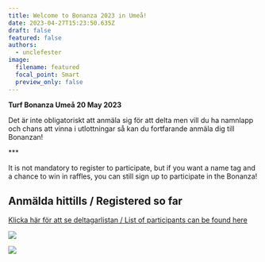 ```yaml
---
title: Welcome to Bonanza 2023 in Umeå!
date: 2023-04-27T15:23:50.635Z
draft: false
featured: false
authors:
  - unclefester
image:
  filename: featured
  focal_point: Smart
  preview_only: false
---
```

**Turf Bonanza Umeå 20 May 2023**

Det är inte obligatoriskt att anmäla sig för att delta men vill du ha namnlapp och chans att vinna i utlottningar så kan du fortfarande anmäla dig till Bonanzan!

\*\**

It is not mandatory to register to participate, but if you want a name tag and a chance to win in raffles, you can still sign up to participate in the Bonanza!

## Anmälda hittills / Registered so far

[Klicka här för att se deltagarlistan / List of participants can be found here](https://docs.google.com/spreadsheets/d/1VIhZgbedoMJbFI9ZsoL57SHwHEBEObUaBkBBl_ETwOk/edit?usp=sharing)

![](bonanza23_total_reg.webp)

![](bonanza23_per_region.webp)